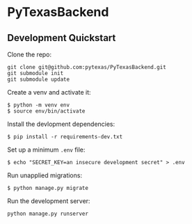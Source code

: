 # PyTexasBackend

## Development Quickstart

Clone the repo:

```
git clone git@github.com:pytexas/PyTexasBackend.git
git submodule init
git submodule update
```

Create a venv and activate it:

```
$ python -m venv env
$ source env/bin/activate
```

Install the devlopment dependencies:

```
$ pip install -r requirements-dev.txt
```

Set up a minimum `.env` file:
```
$ echo "SECRET_KEY=an insecure development secret" > .env
```

Run unapplied migrations:

```
$ python manage.py migrate
```

Run the development server:
```
python manage.py runserver
```
